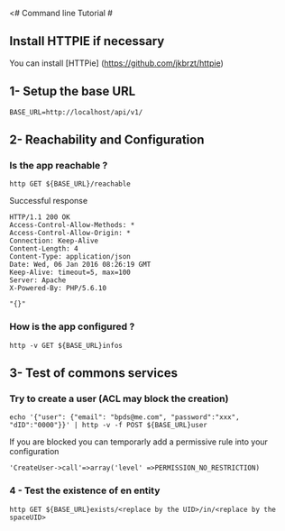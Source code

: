 <# Command line Tutorial #

## Install HTTPIE if necessary ##

You can install [HTTPie] (https://github.com/jkbrzt/httpie)

## 1- Setup the base URL ##

    BASE_URL=http://localhost/api/v1/

## 2- Reachability and Configuration ## 

### Is the app reachable ? ### 

    http GET ${BASE_URL}/reachable


Successful response 

    HTTP/1.1 200 OK
    Access-Control-Allow-Methods: *
    Access-Control-Allow-Origin: *
    Connection: Keep-Alive
    Content-Length: 4
    Content-Type: application/json
    Date: Wed, 06 Jan 2016 08:26:19 GMT
    Keep-Alive: timeout=5, max=100
    Server: Apache
    X-Powered-By: PHP/5.6.10
    
    "{}"

### How is the app configured ? ###

    http -v GET ${BASE_URL}infos 

## 3- Test of commons services ## 

### Try to create a user (ACL may block the creation) ###

    echo '{"user": {"email": "bpds@me.com", "password":"xxx", "dID":"0000"}}' | http -v -f POST ${BASE_URL}user

If you are blocked you can temporarly add a permissive rule into your configuration 

    'CreateUser->call'=>array('level' =>PERMISSION_NO_RESTRICTION)
    
### 4 - Test the existence of en entity

```shell
http GET ${BASE_URL}exists/<replace by the UID>/in/<replace by the spaceUID>
```